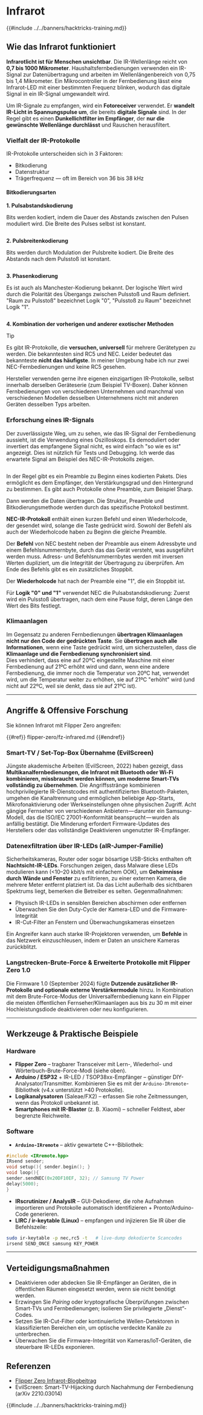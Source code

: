 # Infrarot

{{#include ../../banners/hacktricks-training.md}}

## Wie das Infrarot funktioniert <a href="#how-the-infrared-port-works" id="how-the-infrared-port-works"></a>

**Infrarotlicht ist für Menschen unsichtbar**. Die IR-Wellenlänge reicht von **0,7 bis 1000 Mikrometer**. Haushaltsfernbedienungen verwenden ein IR-Signal zur Datenübertragung und arbeiten im Wellenlängenbereich von 0,75 bis 1,4 Mikrometer. Ein Mikrocontroller in der Fernbedienung lässt eine Infrarot-LED mit einer bestimmten Frequenz blinken, wodurch das digitale Signal in ein IR-Signal umgewandelt wird.

Um IR-Signale zu empfangen, wird ein **Fotoreceiver** verwendet. Er **wandelt IR-Licht in Spannungspulse um**, die bereits **digitale Signale** sind. In der Regel gibt es einen **Dunkellichtfilter im Empfänger**, der **nur die gewünschte Wellenlänge durchlässt** und Rauschen herausfiltert.

### Vielfalt der IR-Protokolle <a href="#variety-of-ir-protocols" id="variety-of-ir-protocols"></a>

IR-Protokolle unterscheiden sich in 3 Faktoren:

- Bitkodierung
- Datenstruktur
- Trägerfrequenz — oft im Bereich von 36 bis 38 kHz

#### Bitkodierungsarten <a href="#bit-encoding-ways" id="bit-encoding-ways"></a>

**1. Pulsabstandskodierung**

Bits werden kodiert, indem die Dauer des Abstands zwischen den Pulsen moduliert wird. Die Breite des Pulses selbst ist konstant.

<figure><img src="../../images/image (295).png" alt=""><figcaption></figcaption></figure>

**2. Pulsbreitenkodierung**

Bits werden durch Modulation der Pulsbreite kodiert. Die Breite des Abstands nach dem Pulsstoß ist konstant.

<figure><img src="../../images/image (282).png" alt=""><figcaption></figcaption></figure>

**3. Phasenkodierung**

Es ist auch als Manchester-Kodierung bekannt. Der logische Wert wird durch die Polarität des Übergangs zwischen Pulsstoß und Raum definiert. "Raum zu Pulsstoß" bezeichnet Logik "0", "Pulsstoß zu Raum" bezeichnet Logik "1".

<figure><img src="../../images/image (634).png" alt=""><figcaption></figcaption></figure>

**4. Kombination der vorherigen und anderer exotischer Methoden**

> [!TIP]
> Es gibt IR-Protokolle, die **versuchen, universell** für mehrere Gerätetypen zu werden. Die bekanntesten sind RC5 und NEC. Leider bedeutet das bekannteste **nicht das häufigste**. In meiner Umgebung habe ich nur zwei NEC-Fernbedienungen und keine RC5 gesehen.
>
> Hersteller verwenden gerne ihre eigenen einzigartigen IR-Protokolle, selbst innerhalb derselben Geräteserie (zum Beispiel TV-Boxen). Daher können Fernbedienungen von verschiedenen Unternehmen und manchmal von verschiedenen Modellen desselben Unternehmens nicht mit anderen Geräten desselben Typs arbeiten.

### Erforschung eines IR-Signals

Der zuverlässigste Weg, um zu sehen, wie das IR-Signal der Fernbedienung aussieht, ist die Verwendung eines Oszilloskops. Es demoduliert oder invertiert das empfangene Signal nicht, es wird einfach "so wie es ist" angezeigt. Dies ist nützlich für Tests und Debugging. Ich werde das erwartete Signal am Beispiel des NEC-IR-Protokolls zeigen.

<figure><img src="../../images/image (235).png" alt=""><figcaption></figcaption></figure>

In der Regel gibt es ein Preamble zu Beginn eines kodierten Pakets. Dies ermöglicht es dem Empfänger, den Verstärkungsgrad und den Hintergrund zu bestimmen. Es gibt auch Protokolle ohne Preamble, zum Beispiel Sharp.

Dann werden die Daten übertragen. Die Struktur, Preamble und Bitkodierungsmethode werden durch das spezifische Protokoll bestimmt.

**NEC-IR-Protokoll** enthält einen kurzen Befehl und einen Wiederholcode, der gesendet wird, solange die Taste gedrückt wird. Sowohl der Befehl als auch der Wiederholcode haben zu Beginn die gleiche Preamble.

Der **Befehl** von NEC besteht neben der Preamble aus einem Adressbyte und einem Befehlsnummernbyte, durch das das Gerät versteht, was ausgeführt werden muss. Adress- und Befehlsnummernbytes werden mit inversen Werten dupliziert, um die Integrität der Übertragung zu überprüfen. Am Ende des Befehls gibt es ein zusätzliches Stoppbit.

Der **Wiederholcode** hat nach der Preamble eine "1", die ein Stoppbit ist.

Für **Logik "0" und "1"** verwendet NEC die Pulsabstandskodierung: Zuerst wird ein Pulsstoß übertragen, nach dem eine Pause folgt, deren Länge den Wert des Bits festlegt.

### Klimaanlagen

Im Gegensatz zu anderen Fernbedienungen **übertragen Klimaanlagen nicht nur den Code der gedrückten Taste**. Sie **übertragen auch alle Informationen**, wenn eine Taste gedrückt wird, um sicherzustellen, dass die **Klimaanlage und die Fernbedienung synchronisiert sind**.\
Dies verhindert, dass eine auf 20ºC eingestellte Maschine mit einer Fernbedienung auf 21ºC erhöht wird und dann, wenn eine andere Fernbedienung, die immer noch die Temperatur von 20ºC hat, verwendet wird, um die Temperatur weiter zu erhöhen, sie auf 21ºC "erhöht" wird (und nicht auf 22ºC, weil sie denkt, dass sie auf 21ºC ist).

---

## Angriffe & Offensive Forschung <a href="#attacks" id="attacks"></a>

Sie können Infrarot mit Flipper Zero angreifen:

{{#ref}}
flipper-zero/fz-infrared.md
{{#endref}}

### Smart-TV / Set-Top-Box Übernahme (EvilScreen)

Jüngste akademische Arbeiten (EvilScreen, 2022) haben gezeigt, dass **Multikanalfernbedienungen, die Infrarot mit Bluetooth oder Wi-Fi kombinieren, missbraucht werden können, um moderne Smart-TVs vollständig zu übernehmen**. Die Angriffsstränge kombinieren hochprivilegierte IR-Dienstcodes mit authentifizierten Bluetooth-Paketen, umgehen die Kanaltrennung und ermöglichen beliebige App-Starts, Mikrofonaktivierung oder Werkseinstellungen ohne physischen Zugriff. Acht gängige Fernseher von verschiedenen Anbietern — darunter ein Samsung-Modell, das die ISO/IEC 27001-Konformität beansprucht — wurden als anfällig bestätigt. Die Minderung erfordert Firmware-Updates des Herstellers oder das vollständige Deaktivieren ungenutzter IR-Empfänger.

### Datenexfiltration über IR-LEDs (aIR-Jumper-Familie)

Sicherheitskameras, Router oder sogar bösartige USB-Sticks enthalten oft **Nachtsicht-IR-LEDs**. Forschungen zeigen, dass Malware diese LEDs modulieren kann (<10–20 kbit/s mit einfachem OOK), um **Geheimnisse durch Wände und Fenster** zu exfiltrieren, zu einer externen Kamera, die mehrere Meter entfernt platziert ist. Da das Licht außerhalb des sichtbaren Spektrums liegt, bemerken die Betreiber es selten. Gegenmaßnahmen:

* Physisch IR-LEDs in sensiblen Bereichen abschirmen oder entfernen
* Überwachen Sie den Duty-Cycle der Kamera-LED und die Firmware-Integrität
* IR-Cut-Filter an Fenstern und Überwachungskameras einsetzen

Ein Angreifer kann auch starke IR-Projektoren verwenden, um **Befehle** in das Netzwerk einzuschleusen, indem er Daten an unsichere Kameras zurückblitzt.

### Langstrecken-Brute-Force & Erweiterte Protokolle mit Flipper Zero 1.0

Die Firmware 1.0 (September 2024) fügte **Dutzende zusätzlicher IR-Protokolle und optionale externe Verstärkermodule** hinzu. In Kombination mit dem Brute-Force-Modus der Universalfernbedienung kann ein Flipper die meisten öffentlichen Fernseher/Klimaanlagen aus bis zu 30 m mit einer Hochleistungsdiode deaktivieren oder neu konfigurieren.

---

## Werkzeuge & Praktische Beispiele <a href="#tooling" id="tooling"></a>

### Hardware

* **Flipper Zero** – tragbarer Transceiver mit Lern-, Wiederhol- und Wörterbuch-Brute-Force-Modi (siehe oben).
* **Arduino / ESP32** + IR-LED / TSOP38xx-Empfänger – günstiger DIY-Analysator/Transmitter. Kombinieren Sie es mit der `Arduino-IRremote`-Bibliothek (v4.x unterstützt >40 Protokolle).
* **Logikanalysatoren** (Saleae/FX2) – erfassen Sie rohe Zeitmessungen, wenn das Protokoll unbekannt ist.
* **Smartphones mit IR-Blaster** (z. B. Xiaomi) – schneller Feldtest, aber begrenzte Reichweite.

### Software

* **`Arduino-IRremote`** – aktiv gewartete C++-Bibliothek:
```cpp
#include <IRremote.hpp>
IRsend sender;
void setup(){ sender.begin(); }
void loop(){
sender.sendNEC(0x20DF10EF, 32); // Samsung TV Power
delay(5000);
}
```
* **IRscrutinizer / AnalysIR** – GUI-Dekodierer, die rohe Aufnahmen importieren und Protokolle automatisch identifizieren + Pronto/Arduino-Code generieren.
* **LIRC / ir-keytable (Linux)** – empfangen und injizieren Sie IR über die Befehlszeile:
```bash
sudo ir-keytable -p nec,rc5 -t   # live-dump dekodierte Scancodes
irsend SEND_ONCE samsung KEY_POWER
```

---

## Verteidigungsmaßnahmen <a href="#defense" id="defense"></a>

* Deaktivieren oder abdecken Sie IR-Empfänger an Geräten, die in öffentlichen Räumen eingesetzt werden, wenn sie nicht benötigt werden.
* Erzwingen Sie *Pairing* oder kryptografische Überprüfungen zwischen Smart-TVs und Fernbedienungen; isolieren Sie privilegierte „Dienst“-Codes.
* Setzen Sie IR-Cut-Filter oder kontinuierliche Wellen-Detektoren in klassifizierten Bereichen ein, um optische verdeckte Kanäle zu unterbrechen.
* Überwachen Sie die Firmware-Integrität von Kameras/IoT-Geräten, die steuerbare IR-LEDs exponieren.

## Referenzen

- [Flipper Zero Infrarot-Blogbeitrag](https://blog.flipperzero.one/infrared/)
- EvilScreen: Smart-TV-Hijacking durch Nachahmung der Fernbedienung (arXiv 2210.03014)

{{#include ../../banners/hacktricks-training.md}}
